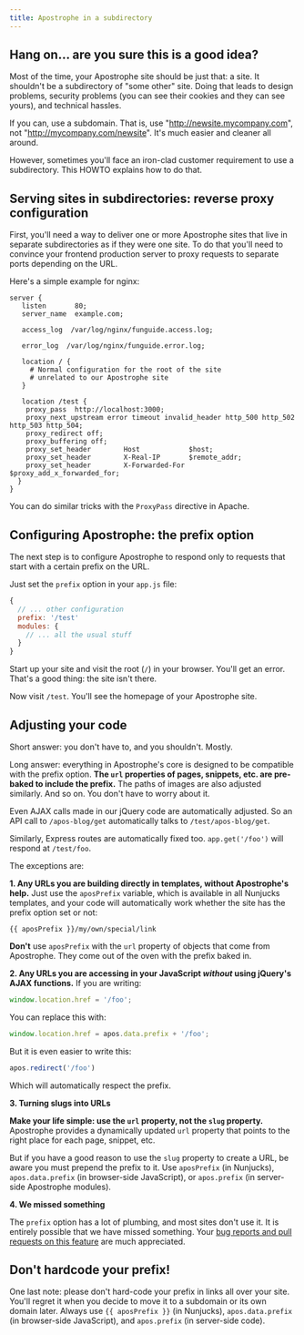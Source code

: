 ```yaml
---
title: Apostrophe in a subdirectory
---
```


## Hang on... are you sure this is a good idea?

Most of the time, your Apostrophe site should be just that: a site. It shouldn't be a subdirectory of "some other" site. Doing that leads to design problems, security problems (you can see their cookies and they can see yours), and technical hassles.

If you can, use a subdomain. That is, use "http://newsite.mycompany.com", not "http://mycompany.com/newsite". It's much easier and cleaner all around.

However, sometimes you'll face an iron-clad customer requirement to use a subdirectory. This HOWTO explains how to do that.

## Serving sites in subdirectories: reverse proxy configuration

First, you'll need a way to deliver one or more Apostrophe sites that live in separate subdirectories as if they were one site. To do that you'll need to convince your frontend production server to proxy requests to separate ports depending on the URL.

Here's a simple example for nginx:

```
server {
   listen       80;
   server_name  example.com;

   access_log  /var/log/nginx/funguide.access.log;

   error_log  /var/log/nginx/funguide.error.log;

   location / {
     # Normal configuration for the root of the site
     # unrelated to our Apostrophe site
   }

   location /test {
    proxy_pass  http://localhost:3000;
    proxy_next_upstream error timeout invalid_header http_500 http_502 http_503 http_504;
    proxy_redirect off;
    proxy_buffering off;
    proxy_set_header        Host            $host;
    proxy_set_header        X-Real-IP       $remote_addr;
    proxy_set_header        X-Forwarded-For $proxy_add_x_forwarded_for;
  }
}
```

You can do similar tricks with the `ProxyPass` directive in Apache.

## Configuring Apostrophe: the prefix option

The next step is to configure Apostrophe to respond only to requests that start with a certain prefix on the URL.

Just set the `prefix` option in your `app.js` file:

```javascript
{
  // ... other configuration
  prefix: '/test'
  modules: {
    // ... all the usual stuff
  }
}
```

Start up your site and visit the root (`/`) in your browser. You'll get an error. That's a good thing: the site isn't there.

Now visit `/test`. You'll see the homepage of your Apostrophe site.

## Adjusting your code

Short answer: you don't have to, and you shouldn't. Mostly.

Long answer: everything in Apostrophe's core is designed to be compatible with the prefix option. **The `url` properties of pages, snippets, etc. are pre-baked to include the prefix.** The paths of images are also adjusted similarly. And so on. You don't have to worry about it.

Even AJAX calls made in our jQuery code are automatically adjusted. So an API call to `/apos-blog/get` automatically talks to `/test/apos-blog/get`.

Similarly, Express routes are automatically fixed too. `app.get('/foo')` will respond at `/test/foo`.

The exceptions are:

**1. Any URLs you are building directly in templates, without Apostrophe's help.** Just use the `aposPrefix` variable, which is available in all Nunjucks templates, and your code will automatically work whether the site has the prefix option set or not:

```
{{ aposPrefix }}/my/own/special/link
```

**Don't** use `aposPrefix` with the `url` property of objects that come from Apostrophe. They come out of the oven with the prefix baked in.

**2. Any URLs you are accessing in your JavaScript *without* using jQuery's AJAX functions.** If you are writing:

```javascript
window.location.href = '/foo';
```

You can replace this with:

```javascript
window.location.href = apos.data.prefix + '/foo';
```

But it is even easier to write this:

```javascript
apos.redirect('/foo')
```

Which will automatically respect the prefix.

**3. Turning slugs into URLs**

**Make your life simple: use the `url` property, not the `slug` property.** Apostrophe provides a dynamically updated `url` property that points to the right place for each page, snippet, etc.

But if you have a good reason to use the `slug` property to create a URL, be aware you must prepend the prefix to it. Use `aposPrefix` (in Nunjucks), `apos.data.prefix` (in browser-side JavaScript), or `apos.prefix` (in server-side Apostrophe modules).

**4. We missed something**

The `prefix` option has a lot of plumbing, and most sites don't use it. It is entirely possible that we have missed something. Your [bug reports and pull requests on this feature](https://github.com/punkave/apostrophe/issues) are much appreciated.

## Don't hardcode your prefix!

One last note: please don't hard-code your prefix in links all over your site. You'll regret it when you decide to move it to a subdomain or its own domain later. Always use `{{ aposPrefix }}` (in Nunjucks), `apos.data.prefix` (in browser-side JavaScript), and `apos.prefix` (in server-side code).
